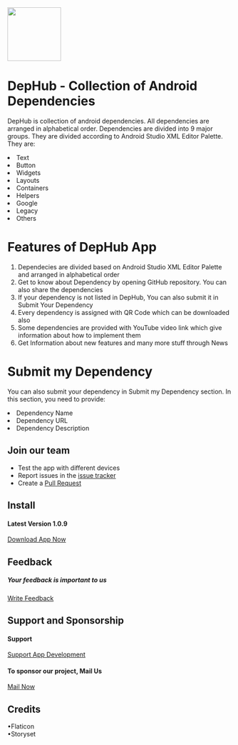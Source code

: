 <img src="https://dephub.co/images/icon128×128.png" width="120"/>

# DepHub - Collection of Android Dependencies

DepHub is collection of android dependencies. All dependencies are arranged in alphabetical order. Dependencies are divided into 9 major groups. They are divided according to Android Studio XML Editor Palette. They are:
<li>Text</li>
<li>Button</li>
<li>Widgets</li>
<li>Layouts</li>
<li>Containers</li>
<li>Helpers</li>
<li>Google</li>
<li>Legacy</li>
<li>Others</li>

# Features of DepHub App

 1. Dependecies are divided based on Android Studio XML Editor Palette and arranged in alphabetical order
 2. Get to know about Dependency by opening GitHub repository. You can also share the dependencies
 3. If your dependency is not listed in DepHub, You can also submit it in Submit Your Dependency
 4. Every dependency is assigned with QR Code which can be downloaded also
 5. Some dependencies are provided with YouTube video link which give information about how to implement them
 6. Get Information about new features and many more stuff through News

 # Submit my Dependency
<p>You can also submit your dependency in Submit my Dependency section. In this section, you need to provide:</p>
<li>Dependency Name</li>
<li>Dependency URL</li>
<li>Dependency Description</li>

## Join our team
  * Test the app with different devices
  * Report issues in the [issue tracker](https://github.com/gnanendraprasadp/DepHub/issues)
  * Create a [Pull Request](https://github.com/gnanendraprasadp/DepHub/pulls)

## Install
#### Latest Version 1.0.9

[Download App Now](https://play.google.com/store/apps/details?id=com.dephub.android)
<br>

## Feedback
##### Your feedback is important to us

[Write Feedback](https://dephub.co/feedback)

## Support and Sponsorship
#### Support

[Support App Development](https://dephub.co/support)
<br>

#### To sponsor our project, Mail Us

[Mail Now](mailto:mailtodephub@gmail.com)

## Credits

•Flaticon<br>
•Storyset